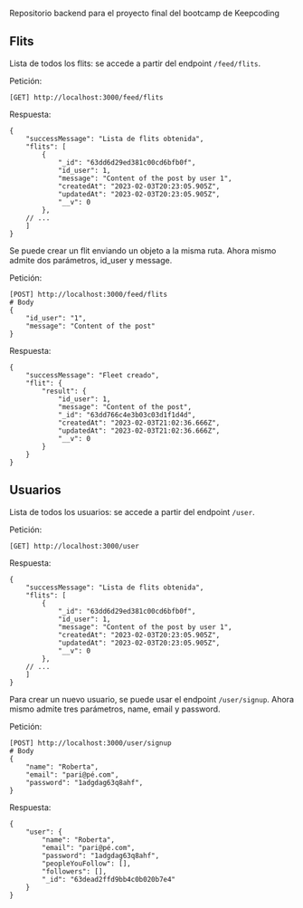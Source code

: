 Repositorio backend para el proyecto final del bootcamp de Keepcoding

## Flits

Lista de todos los flits: se accede a partir del endpoint `/feed/flits`.

Petición:

```
[GET] http://localhost:3000/feed/flits
```

Respuesta:

```
{
    "successMessage": "Lista de flits obtenida",
    "flits": [
        {
            "_id": "63dd6d29ed381c00cd6bfb0f",
            "id_user": 1,
            "message": "Content of the post by user 1",
            "createdAt": "2023-02-03T20:23:05.905Z",
            "updatedAt": "2023-02-03T20:23:05.905Z",
            "__v": 0
        },
    // ...
    ]
}
```

Se puede crear un flit enviando un objeto a la misma ruta. Ahora mismo admite dos parámetros, id_user y message.

Petición:

```
[POST] http://localhost:3000/feed/flits
# Body
{
    "id_user": "1",
    "message": "Content of the post"
}
```

Respuesta:

```
{
    "successMessage": "Fleet creado",
    "flit": {
        "result": {
            "id_user": 1,
            "message": "Content of the post",
            "_id": "63dd766c4e3b03c03d1f1d4d",
            "createdAt": "2023-02-03T21:02:36.666Z",
            "updatedAt": "2023-02-03T21:02:36.666Z",
            "__v": 0
        }
    }
}
```

## Usuarios

Lista de todos los usuarios: se accede a partir del endpoint `/user`.

Petición:

```
[GET] http://localhost:3000/user
```

Respuesta:

```
{
    "successMessage": "Lista de flits obtenida",
    "flits": [
        {
            "_id": "63dd6d29ed381c00cd6bfb0f",
            "id_user": 1,
            "message": "Content of the post by user 1",
            "createdAt": "2023-02-03T20:23:05.905Z",
            "updatedAt": "2023-02-03T20:23:05.905Z",
            "__v": 0
        },
    // ...
    ]
}
```

Para crear un nuevo usuario, se puede usar el endpoint `/user/signup`. Ahora mismo admite tres parámetros, name, email y password.

Petición:

```
[POST] http://localhost:3000/user/signup
# Body
{
    "name": "Roberta",
    "email": "pari@pé.com",
    "password": "1adgdag63q8ahf",
}
```

Respuesta:

```
{
    "user": {
        "name": "Roberta",
        "email": "pari@pé.com",
        "password": "1adgdag63q8ahf",
        "peopleYouFollow": [],
        "followers": [],
        "_id": "63dead2ffd9bb4c0b020b7e4"
    }
}
```

